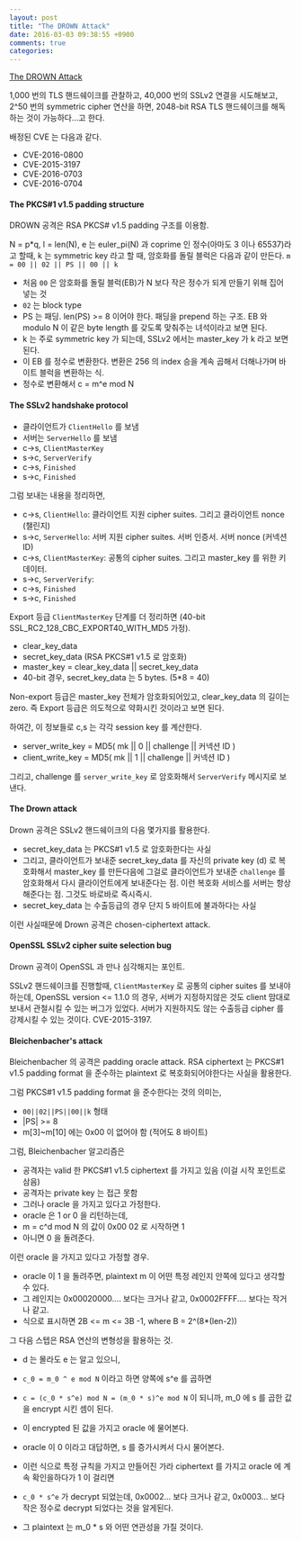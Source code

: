 ```yaml
---
layout: post
title: "The DROWN Attack"
date: 2016-03-03 09:38:55 +0900
comments: true
categories: 
---
```


[The DROWN Attack](https://drownattack.com)

1,000 번의 TLS 핸드쉐이크를 관찰하고, 40,000 번의 SSLv2 연결을 시도해보고, 2^50 번의 symmetric cipher 연산을 하면, 2048-bit RSA TLS 핸드쉐이크를 해독하는 것이 가능하다...고 한다.

배정된 CVE 는 다음과 같다.

* CVE-2016-0800
* CVE-2015-3197 
* CVE-2016-0703
* CVE-2016-0704

#### The PKCS#1 v1.5 padding structure

DROWN 공격은 RSA PKCS# v1.5 padding 구조를 이용함.

N = p*q, l = len(N), e 는 euler_pi(N) 과 coprime 인 정수(아마도 3 이나 65537)라고 할때, k 는 symmetric key 라고 할 때, 암호화를 돌릴 블럭은 다음과 같이 만든다. `m = 00 || 02 || PS || 00 || k`

* 처음 `00` 은 암호화를 돌릴 블럭(EB)가 N 보다 작은 정수가 되게 만들기 위해 집어 넣는 것
* `02` 는 block type
* PS 는 패딩. len(PS) >= 8 이어야 한다. 패딩을 prepend 하는 구조. EB 와 modulo N 이 같은 byte length 를 갖도록 맞춰주는 녀석이라고 보면 된다.
* k 는 주로 symmetric key 가 되는데, SSLv2 에서는 master_key 가 k 라고 보면 된다.
* 이 EB 를 정수로 변환한다. 변환은 256 의 index 승을 계속 곱해서 더해나가며 바이트 블럭을 변환하는 식.
* 정수로 변환해서 c = m^e mod N 

#### The SSLv2 handshake protocol

* 클라이언트가 `ClientHello` 를 보냄
* 서버는 `ServerHello` 를 보냄
* c->s, `ClientMasterKey`
* s->c, `ServerVerify`
* c->s, `Finished`
* s->c, `Finished`

그럼 보내는 내용을 정리하면,


* c->s, `ClientHello`: 클라이언트 지원 cipher suites. 그리고 클라이언트 nonce (챌린지)
* s->c, `ServerHello`: 서버 지원 cipher suites. 서버 인증서. 서버 nonce (커넥션 ID)
* c->s, `ClientMasterKey`: 공통의 cipher suites. 그리고 master_key 를 위한 키 데이터.
* s->c, `ServerVerify`: 
* c->s, `Finished`
* s->c, `Finished`

Export 등급 `ClientMasterKey` 단계를 더 정리하면 (40-bit SSL_RC2_128_CBC_EXPORT40_WITH_MD5 가정).

* clear_key_data
* secret_key_data (RSA PKCS#1 v1.5 로 암호화)
* master_key = clear_key_data || secret_key_data
* 40-bit 경우, secret_key_data 는 5 bytes. (5*8 = 40)

Non-export 등급은 master_key 전체가 암호화되어있고, clear_key_data 의 길이는 zero. 즉 Export 등급은 의도적으로 약화시킨 것이라고 보면 된다.

하여간, 이 정보들로 c,s 는 각각 session key 를 계산한다.

* server_write_key = MD5( mk || 0 || challenge || 커넥션 ID )
* client_write_key = MD5( mk || 1 || challenge || 커넥션 ID )

그리고, challenge 를 `server_write_key` 로 암호화해서 `ServerVerify` 메시지로 보낸다.

#### The Drown attack

Drown 공격은 SSLv2 핸드쉐이크의 다음 몇가지를 활용한다.

* secret_key_data 는 PKCS#1 v1.5 로 암호화한다는 사실
* 그리고, 클라이언트가 보내준 secret_key_data 를 자신의 private key (d) 로 복호화해서 master_key 를 만든다음에 그걸로 클라이언트가 보내준 `challenge` 를 암호화해서 다시 클라이언트에게 보내준다는 점. 이런 복호화 서비스를 서버는 항상 해준다는 점. 그것도 바로바로 즉시즉시. 
* secret_key_data 는 수출등급의 경우 단지 5 바이트에 불과하다는 사실

이런 사실때문에 Drown 공격은 chosen-ciphertext attack.

#### OpenSSL SSLv2 cipher suite selection bug

Drown 공격이 OpenSSL 과 만나 심각해지는 포인트.

SSLv2 핸드쉐이크를 진행할때, `ClientMasterKey` 로 공통의 cipher suites 를 보내야하는데,
OpenSSL version <= 1.1.0 의 경우, 서버가 지정하지않은 것도 client 맘대로 보내서 관철시킬 수 있는 버그가 있었다. 서버가 지원하지도 않는 수출등급 cipher 를 강제시킬 수 있는 것이다. CVE-2015-3197.

#### Bleichenbacher's attack

Bleichenbacher 의 공격은 padding oracle attack. RSA ciphertext 는 PKCS#1 v1.5 padding format 을 준수하는 plaintext 로 복호화되어야한다는 사실을 활용한다.

그럼 PKCS#1 v1.5 padding format 을 준수한다는 것의 의미는,

* `00||02||PS||00||k` 형태
* |PS| >= 8
* m[3]~m[10] 에는 0x00 이 없어야 함 (적어도 8 바이트)

그럼, Bleichenbacher 알고리즘은 

* 공격자는 valid 한 PKCS#1 v1.5 ciphertext 를 가지고 있음 (이걸 시작 포인트로 삼음)
* 공격자는 private key 는 접근 못함
* 그러나 oracle 을 가지고 있다고 가정한다.
* oracle 은 1 or 0 을 리턴하는데,
* m = c^d mod N 의 값이 0x00 02 로 시작하면 1
* 아니면 0 을 돌려준다.

이런 oracle 을 가지고 있다고 가정할 경우.

* oracle 이 1 을 돌려주면, plaintext m 이 어떤 특정 레인지 안쪽에 있다고 생각할 수 있다.
* 그 레인지는 0x00020000.... 보다는 크거나 같고, 0x0002FFFF.... 보다는 작거나 같고.
* 식으로 표시하면 2B <= m <= 3B -1, where B = 2^(8*(len-2))

그 다음 스텝은 RSA 연산의 변형성을 활용하는 것.

* d 는 몰라도 e 는 알고 있으니, 
* `c_0 = m_0 ^ e mod N` 이라고 하면 양쪽에 s^e 를 곱하면
* `c = (c_0 * s^e) mod N = (m_0 * s)^e mod N` 이 되니까, m_0 에 s 를 곱한 값을 encrypt 시킨 셈이 된다.
* 이 encrypted 된 값을 가지고 oracle 에 물어본다.

* oracle 이 0 이라고 대답하면, s 를 증가시켜서 다시 물어본다. 
* 이런 식으로 특정 규칙을 가지고 만들어진 가라 ciphertext 를 가지고 oracle 에 계속 확인을하다가 1 이 걸리면
* `c_0 * s^e` 가 decrypt 되었는데, 0x0002... 보다 크거나 같고, 0x0003... 보다 작은 정수로 decrypt 되었다는 것을 알게된다.
* 그 plaintext 는 m_0 * s 와 어떤 연관성을 가질 것이다.
